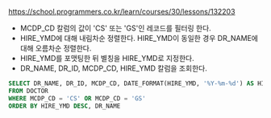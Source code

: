 https://school.programmers.co.kr/learn/courses/30/lessons/132203

- MCDP_CD 칼럼의 값이 'CS' 또는 'GS'인 레코드를 필터링 한다.
- HIRE_YMD에 대해 내림차순 정렬한다. HIRE_YMD이 동일한 경우 DR_NAME에 대해 오름차순 정렬한다.
- HIRE_YMD를 포맷팅한 뒤 별칭을 HIRE_YMD로 지정한다.
- DR_NAME, DR_ID, MCDP_CD, HIRE_YMD 칼럼을 조회한다.

```sql
SELECT DR_NAME, DR_ID, MCDP_CD, DATE_FORMAT(HIRE_YMD, '%Y-%m-%d') AS HIRE_YMD
FROM DOCTOR
WHERE MCDP_CD = 'CS' OR MCDP_CD = 'GS'
ORDER BY HIRE_YMD DESC, DR_NAME 
```